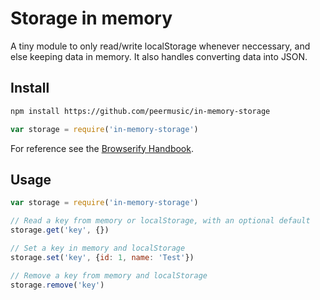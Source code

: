 # Storage in memory

A tiny module to only read/write localStorage whenever neccessary, and else keeping data in memory. It also handles converting data into JSON.

## Install

```sh
npm install https://github.com/peermusic/in-memory-storage
```

```js
var storage = require('in-memory-storage')
```

For reference see the [Browserify Handbook](https://github.com/substack/browserify-handbook#how-node_modules-works).

## Usage

```js
var storage = require('in-memory-storage')

// Read a key from memory or localStorage, with an optional default
storage.get('key', {})

// Set a key in memory and localStorage
storage.set('key', {id: 1, name: 'Test'})

// Remove a key from memory and localStorage
storage.remove('key')
```
